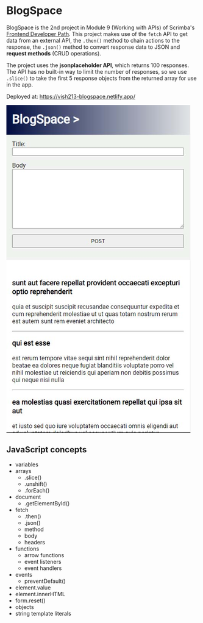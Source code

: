 # BlogSpace

BlogSpace is the 2nd project in Module 9 (Working with APIs) of Scrimba's [Frontend Developer Path](https://scrimba.com/learn/frontend). This project makes use of the `fetch` API to get data from an external API, the `.then()` method to chain actions to the response, the `.json()` method to convert response data to JSON and __request methods__ (CRUD operations).

The project uses the __jsonplaceholder API__, which returns 100 responses. The API has no built-in way to limit the number of responses, so we use `.slice()` to take the first 5 response objects from the returned array for use in the app.

Deployed at: https://vish213-blogspace.netlify.app/

![](./screenshot.jpg)

## JavaScript concepts

- variables
- arrays
    - .slice()
    - .unshift()
    - .forEach()
- document
    - .getElementById()
- fetch
    - .then()
    - .json()
    - method
    - body
    - headers
- functions
    - arrow functions
    - event listeners
    - event handlers
- events
    - preventDefault()
- element.value
- element.innerHTML
- form.reset()
- objects
- string template literals